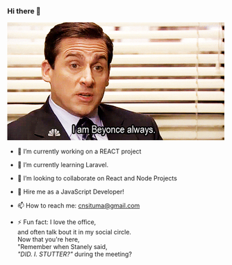 ### Hi there 👋

![claragithub](https://github.com/CSituma/CSituma/blob/main/giphy.gif)

- 🔭 I’m currently working on a REACT project
- 🌱 I’m currently learning Laravel.
- 👯 I’m looking to collaborate on React and Node Projects

- 🤔 Hire me as a JavaScript Developer!

- 📫 How to reach me: cnsituma@gmail.com

- ⚡ Fun fact: I love the office, <br>
    and often talk bout it in my social circle.
    <br>
    Now that you're here,
    <br>
     "Remember when Stanely said,<br>
     *"DID. I. STUTTER?"*  during the meeting?
